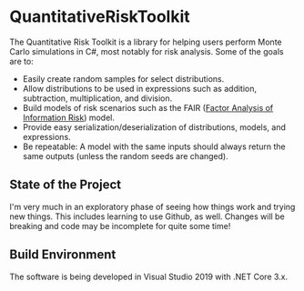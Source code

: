 # QuantitativeRiskToolkit
The Quantitative Risk Toolkit is a library for helping users perform Monte Carlo simulations in C#, most notably for risk analysis.  Some of the goals are to:
- Easily create random samples for select distributions.
- Allow distributions to be used in expressions such as addition, subtraction, multiplication, and division.
- Build models of risk scenarios such as the FAIR ([Factor Analysis of Information Risk](https://www.fairinstitute.org/)) model.
- Provide easy serialization/deserialization of distributions, models, and expressions.
- Be repeatable: A model with the same inputs should always return the same outputs (unless the random seeds are changed).

## State of the Project
I'm very much in an exploratory phase of seeing how things work and trying new things.  This includes learning to use Github, as well.  Changes will be breaking and code may be incomplete for quite some time!

## Build Environment
The software is being developed in Visual Studio 2019 with .NET Core 3.x.
